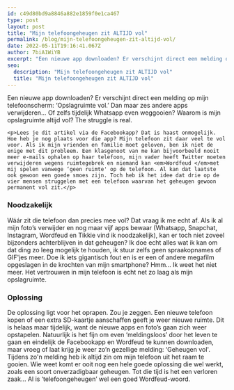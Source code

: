```yaml
---
id: c49d80bd9a8846a882e1859f0e1ca467
type: post
layout: post
title: "Mijn telefoongeheugen zit ALTIJD vol"
permalink: /blog/mijn-telefoongeheugen-zit-altijd-vol/
date: 2022-05-11T19:16:41.067Z
author: 7biA1WiYB
excerpt: "Een nieuwe app downloaden? Er verschijnt direct een melding op mijn telefoonscherm: ‘Opslagruimte vol.’ Dan maar zes andere apps verwijderen… Of zelfs tijdelijk Whatsapp even weggooien? Waarom is mijn opslagruimte altijd vol? The struggle is real.  "
seo:
  description: "Mijn telefoongeheugen zit ALTIJD vol"
  title: "Mijn telefoongeheugen zit ALTIJD vol"
---
```

Een nieuwe app downloaden? Er verschijnt direct een melding op mijn telefoonscherm: ‘Opslagruimte vol.’ Dan maar zes andere apps verwijderen… Of zelfs tijdelijk Whatsapp even weggooien? Waarom is mijn opslagruimte altijd vol? The struggle is real.  

    <p>Lees je dit artikel via de Facebookapp? Dat is haast onmogelijk. Hoe heb je nog plaats voor die app? Mijn telefoon zit daar veel te vol voor. Als ik mijn vrienden en familie moet geloven, ben ik niet de enige met dit probleem. Een klasgenoot van me kan bijvoorbeeld nooit meer e-mails ophalen op haar telefoon, mijn vader heeft Twitter moeten verwijderen wegens ruimtegebrek en niemand kan <em>Wordfeud </em>met mij spelen vanwege ‘geen ruimte' op de telefoon. Al kan dat laatste ook gewoon een goede smoes zijn. Toch heb ik het idee dat drie op de vier mensen struggelen met een telefoon waarvan het geheugen gewoon permanent vol zit.</p>
<h3>Noodzakelijk</h3>
<p>Wáár zit die telefoon dan precies mee vol? Dat vraag ik me echt af. Als ik al mijn foto’s verwijder en nog maar vijf apps bewaar (Whatsapp, Snapchat, Instagram, Wordfeud en Tikkie vind ik noodzakelijk), kan er toch niet zoveel bijzonders achterblijven in dat geheugen? Ik doe echt alles wat ik kan om dat ding zo leeg mogelijk te houden, ik stuur zelfs geen spraakopnames of GIF'jes meer. Doe ik iets gigantisch fout en is er een of andere megafilm opgeslagen in de krochten van mijn smartphone? Hmm… Ik weet het niet meer. Het vertrouwen in mijn telefoon is echt net zo laag als mijn opslagruimte.</p>
<h3>Oplossing</h3>
<p>De oplossing ligt voor het oprapen. Zou je zeggen. Een nieuwe telefoon kopen of een extra SD-kaartje aanschaffen geeft je weer nieuwe ruimte. Dit is helaas maar tijdelijk, want de nieuwe apps en foto’s gaan zich weer opstapelen. Natuurlijk is het fijn om even ‘meldingsloos’ door het leven te gaan en eindelijk de Facebookapp en Wordfeud te kunnen downloaden, maar vroeg of laat krijg je weer zo’n gezellige melding: ‘Geheugen vol'. Tijdens zo'n melding heb ik altijd zin om mijn telefoon uit het raam te gooien. Wie weet komt er ooit nog een hele goede oplossing die wel werkt, zoals een soort onverzadigbaar geheugen. Tot die tijd is het een verloren zaak… Al is ‘telefoongeheugen’ wel een goed Wordfeud-woord.</p>  
